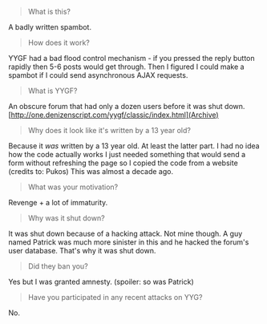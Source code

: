 > What is this?

A badly written spambot.

> How does it work?

YYGF had a bad flood control mechanism - if you pressed the reply button rapidly then 5-6 posts would get through.
Then I figured I could make a spambot if I could send asynchronous AJAX requests.

> What is YYGF?

An obscure forum that had only a dozen users before it was shut down.
[http://one.denizenscript.com/yygf/classic/index.html](Archive)

> Why does it look like it's written by a 13 year old?

Because it *was* written by a 13 year old. At least the latter part.
I had no idea how the code actually works I just needed something that would send a form without refreshing the page so I copied the code from a website (credits to: Pukos)
This was almost a decade ago.

> What was your motivation?

Revenge + a lot of immaturity.

> Why was it shut down?

It was shut down because of a hacking attack. Not mine though.
A guy named Patrick was much more sinister in this and he hacked the forum's user database.
That's why it was shut down.

> Did they ban you?

Yes but I was granted amnesty. (spoiler: so was Patrick)

> Have you participated in any recent attacks on YYG?

No.
